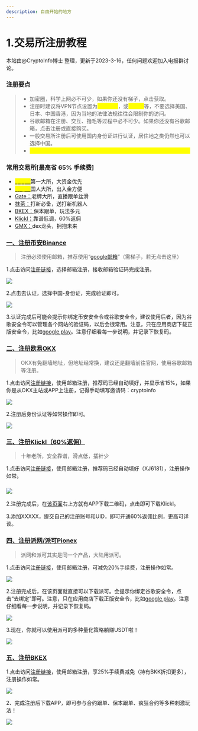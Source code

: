 ```yaml
---
description: 自由开始的地方
---
```


# 1.交易所注册教程

&#x20;本站由@CryptoInfo博士 整理，更新于2023-3-16，任何问题欢迎加入电报群讨论。



### 注册要点

> * 加密圈，科学上网必不可少，如果你还没有梯子，点击获取。
> * 注册时建议将VPN节点设置为<mark style="color:yellow;">中国台湾</mark>，或<mark style="color:yellow;">新加坡</mark>等，不要选择美国、日本、中国香港，因为当地的法律法规往往会限制你的访问。
> * 谷歌邮箱在注册、交互、撸毛等过程中必不可少。如果你还没有谷歌邮箱，点击注册或直接购买。
> * 一般交易所注册后可使用国内身份证进行认证，居住地之类仍然也可以选择中国。
> * <mark style="color:yellow;">**若不是通过链接注册，则该帐号将永久失去优惠资格，后续无法追加。**</mark>

### 常用交易所\[最高省 65% 手续费]

* <mark style="color:yellow;"></mark>[<mark style="color:yellow;">币安：</mark>](https://accounts.binance.com/zh-CN/register?ref=U7OKR30O)第一大所，大资金优先
* <mark style="color:yellow;"></mark>[<mark style="color:yellow;">欧易：</mark>](https://www.okx.com/cn/join/cryptoinfo)国人大所，出入金方便
* [Gate：](https://www.gate.io/zh/signup/13171690/76)老牌大所，直播跟单丝滑
* [抹茶：](https://www.mexc.com/zh-CN/register?inviteCode=1SGm4)打新必备，送打新机器人
* [BKEX：](https://www.bkex.com/register/HLLDTSL7)保本跟单，玩法多元
* [Klickl：](https://www.klickl.io/user/register?intiveCode=XJ6181)靠谱低调，60%返佣
* [GMX：](https://app.gmx.io/#/trade/)dex龙头，拥抱未来



### [一、注册币安Binance](https://accounts.binance.com/zh-CN/register?ref=U7OKR30O)

> 注册必须使用邮箱，推荐使用“[google邮箱](https://mail.google.com/)”（需梯子，若无点击这里）

1.点击访问[注册链接](https://accounts.binance.com/zh-CN/register?ref=U7OKR30O)，选择邮箱注册，接收邮箱验证码完成注册。

![](<../.gitbook/assets/image (3).png>)

2.点击去认证，选择中国-身份证，完成验证即可。

![](<../.gitbook/assets/image (10).png>)

3.认证完成后可能会提示你绑定币安安全令或谷歌安全令，建议使用后者，因为谷歌安全令可以管理各个网站的验证码，以后会很常用。注意，只在应用商店下载正版安全令，比如[google play](https://www.youtube.com/watch?v=U9nexmTt4kw)。注意仔细看每一步说明，并记录下恢复码。



### [二、注册欧易OKX](https://www.okx.com/cn/join/cryptoinfo)

> OKX有免翻墙地址，但地址经常换，建议还是翻墙前往官网，使用谷歌邮箱等注册。

1.点击访问[注册链接](https://www.okx.com/cn/join/cryptoinfo)，使用邮箱注册，推荐码已经自动填好，并显示省15%，如果你是从OKX主站或APP上注册，记得手动填写邀请码：cryptoinfo

![](<../.gitbook/assets/image (29).png>)

2.注册后身份认证等如常操作即可。

![](<../.gitbook/assets/image (6).png>)



### [三、注册Klickl（60%返佣）](https://www.klickl.io/user/register?intiveCode=XJ6181)

> 十年老所，安全靠谱，滑点低，插针少

1.点击访问[注册链接](https://www.klickl.io/user/register?intiveCode=XJ6181)，使用邮箱注册，推荐码已经自动填好（XJ6181），注册操作如常。

### ![](<../.gitbook/assets/image (18).png>)

2.注册完成后，在[该页面](https://www.klickl.io/user/register?intiveCode=XJ6181)右上方就有APP下载二维码，点击即可下载Klickl。

3.添加XXXXX，提交自己的注册账号和UID，即可开通60%返佣比例，更高可详谈。



### [四、注册派网/派可Pionex](https://www.picolzh.com/zh-CN/sign/ref/n75MZTL2)

> 派网和派可其实是同一个产品，大陆用派可。

1.点击访问[注册链接](https://www.picolzh.com/zh-CN/sign/ref/n75MZTL2)，使用邮箱注册，可减免20%手续费，注册操作如常。

![](../.gitbook/assets/2717f3b62ed20f21f3013f23fc57cfc.png)

2.注册完成后，在该页面就直接可以下载派可。会提示你绑定谷歌安全令，点击“去绑定”即可。注意，只在应用商店下载正版安全令，比如[google play](https://www.youtube.com/watch?v=U9nexmTt4kw)。注意仔细看每一步说明，并记录下恢复码。

![](<../.gitbook/assets/image (39).png>)

3.现在，你就可以使用派可的多种量化策略躺赚USDT啦！

![](<../.gitbook/assets/image (47).png>)



### [五、注册BKEX](https://www.bkex.com/register/HLLDTSL7)

1.点击访问[注册链接](https://www.bkex.com/register/HLLDTSL7)，使用邮箱注册，享25%手续费减免（持有BKK折扣更多），注册操作如常。

![](../.gitbook/assets/a81fb45ac56b296223c6e13d0972718.png)

2、完成注册后下载APP，即可参与合约跟单、保本跟单、疯狂合约等多种刺激玩法！

![](<../.gitbook/assets/image (12).png>)

